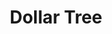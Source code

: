 ---
title: "Dollar Tree"
url: /philadelphia/dollar-tree-south-christopher-columbus-boulevard/
shop: variety store
---